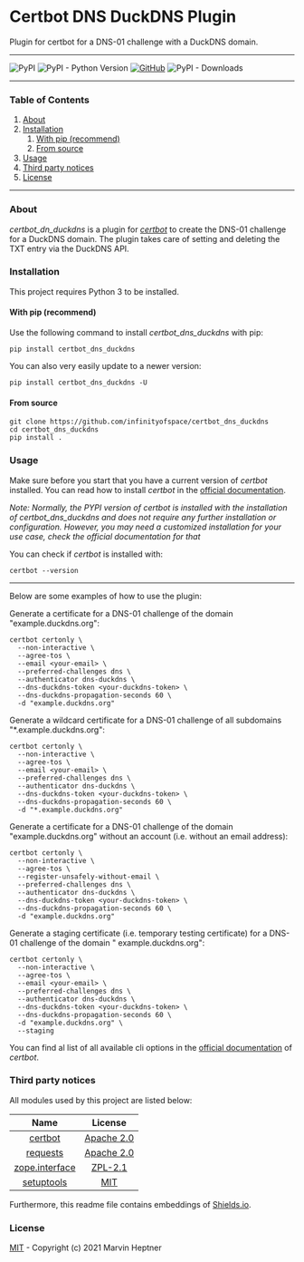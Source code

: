 # Certbot DNS DuckDNS Plugin

Plugin for certbot for a DNS-01 challenge with a DuckDNS domain.

---

![PyPI](https://img.shields.io/pypi/v/certbot_dns_duckdns) ![PyPI - Python Version](https://img.shields.io/pypi/pyversions/certbot_dns_duckdns) [![GitHub](https://img.shields.io/github/license/infinityofspace/certbot_dns_duckdns)](https://github.com/infinityofspace/certbot_dns_duckdns/blob/master/License) ![PyPI - Downloads](https://img.shields.io/pypi/dm/certbot_dns_duckdns)

---

### Table of Contents

1. [About](#about)
2. [Installation](#installation)
    1. [With pip (recommend)](#with-pip-recommend)
    2. [From source](#from-source)
3. [Usage](#usage)
4. [Third party notices](#third-party-notices)
5. [License](#license)

---

### About

*certbot_dn_duckdns* is a plugin for [*certbot*](https://github.com/certbot/certbot) to create the DNS-01 challenge for
a DuckDNS domain. The plugin takes care of setting and deleting the TXT entry via the DuckDNS API.

### Installation

This project requires Python 3 to be installed.

#### With pip (recommend)

Use the following command to install *certbot_dns_duckdns* with pip:

```commandline
pip install certbot_dns_duckdns
```

You can also very easily update to a newer version:

```commandline
pip install certbot_dns_duckdns -U
```

#### From source

```commandline
git clone https://github.com/infinityofspace/certbot_dns_duckdns
cd certbot_dns_duckdns
pip install .
```

### Usage

Make sure before you start that you have a current version of *certbot* installed. You can read how to install *certbot*
in the [official documentation](https://certbot.eff.org/docs/install.html).

*Note: Normally, the PYPI version of *certbot* is installed with the installation of *certbot_dns_duckdns*
and does not require any further installation or configuration. However, you may need a customized installation for your
use case, check the official documentation for that*

You can check if *certbot* is installed with:

```commandline
certbot --version
```

---
Below are some examples of how to use the plugin:

Generate a certificate for a DNS-01 challenge of the domain "example.duckdns.org":

```commandline
certbot certonly \
  --non-interactive \
  --agree-tos \
  --email <your-email> \
  --preferred-challenges dns \
  --authenticator dns-duckdns \
  --dns-duckdns-token <your-duckdns-token> \
  --dns-duckdns-propagation-seconds 60 \
  -d "example.duckdns.org"
```

Generate a wildcard certificate for a DNS-01 challenge of all subdomains "*.example.duckdns.org":

```commandline
certbot certonly \
  --non-interactive \
  --agree-tos \
  --email <your-email> \
  --preferred-challenges dns \
  --authenticator dns-duckdns \
  --dns-duckdns-token <your-duckdns-token> \
  --dns-duckdns-propagation-seconds 60 \
  -d "*.example.duckdns.org"
```

Generate a certificate for a DNS-01 challenge of the domain "example.duckdns.org" without an account (i.e. without an
email address):

```commandline
certbot certonly \
  --non-interactive \
  --agree-tos \
  --register-unsafely-without-email \
  --preferred-challenges dns \
  --authenticator dns-duckdns \
  --dns-duckdns-token <your-duckdns-token> \
  --dns-duckdns-propagation-seconds 60 \
  -d "example.duckdns.org"
```

Generate a staging certificate (i.e. temporary testing certificate) for a DNS-01 challenge of the domain "
example.duckdns.org":

```commandline
certbot certonly \
  --non-interactive \
  --agree-tos \
  --email <your-email> \
  --preferred-challenges dns \
  --authenticator dns-duckdns \
  --dns-duckdns-token <your-duckdns-token> \
  --dns-duckdns-propagation-seconds 60 \
  -d "example.duckdns.org" \
  --staging
```

You can find al list of all available cli options in
the [official documentation](https://certbot.eff.org/docs/using.html#certbot-command-line-options) of *certbot*.

### Third party notices

All modules used by this project are listed below:

| Name | License|
|:---:|:---:|
| [certbot](https://github.com/certbot/certbot) | [Apache 2.0](https://raw.githubusercontent.com/certbot/certbot/master/LICENSE.txt) |
| [requests](https://github.com/psf/requests) | [Apache 2.0](https://raw.githubusercontent.com/psf/requests/master/LICENSE) |
| [zope.interface](https://github.com/zopefoundation/zope.interface) | [ZPL-2.1](https://raw.githubusercontent.com/zopefoundation/zope.interface/master/LICENSE.txt) |
| [setuptools](https://github.com/pypa/setuptools) | [MIT](https://raw.githubusercontent.com/pypa/setuptools/main/LICENSE) |

Furthermore, this readme file contains embeddings of [Shields.io](https://github.com/badges/shields).

### License

[MIT](https://github.com/infinityofspace/certbot_dns_duckdns/blob/master/License) - Copyright (c) 2021 Marvin Heptner
